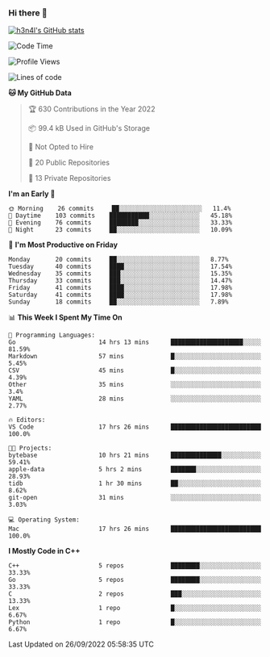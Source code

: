 ### Hi there 👋

[![h3n4l's GitHub stats](https://github-readme-stats.vercel.app/api?username=h3n4l&count_private=true&show_icons=true&theme=radical)](https://github.com/h3n4l/github-readme-stats)

<!--START_SECTION:waka-->
![Code Time](http://img.shields.io/badge/Code%20Time-697%20hrs%203%20mins-blue)

![Profile Views](http://img.shields.io/badge/Profile%20Views-8-blue)

![Lines of code](https://img.shields.io/badge/From%20Hello%20World%20I%27ve%20Written-43%20Thousand%20lines%20of%20code-blue)

**🐱 My GitHub Data** 

> 🏆 630 Contributions in the Year 2022
 > 
> 📦 99.4 kB Used in GitHub's Storage 
 > 
> 🚫 Not Opted to Hire
 > 
> 📜 20 Public Repositories 
 > 
> 🔑 13 Private Repositories  
 > 
**I'm an Early 🐤** 

```text
🌞 Morning    26 commits     ██░░░░░░░░░░░░░░░░░░░░░░░   11.4% 
🌆 Daytime    103 commits    ███████████░░░░░░░░░░░░░░   45.18% 
🌃 Evening    76 commits     ████████░░░░░░░░░░░░░░░░░   33.33% 
🌙 Night      23 commits     ██░░░░░░░░░░░░░░░░░░░░░░░   10.09%

```
📅 **I'm Most Productive on Friday** 

```text
Monday       20 commits     ██░░░░░░░░░░░░░░░░░░░░░░░   8.77% 
Tuesday      40 commits     ████░░░░░░░░░░░░░░░░░░░░░   17.54% 
Wednesday    35 commits     ███░░░░░░░░░░░░░░░░░░░░░░   15.35% 
Thursday     33 commits     ███░░░░░░░░░░░░░░░░░░░░░░   14.47% 
Friday       41 commits     ████░░░░░░░░░░░░░░░░░░░░░   17.98% 
Saturday     41 commits     ████░░░░░░░░░░░░░░░░░░░░░   17.98% 
Sunday       18 commits     ██░░░░░░░░░░░░░░░░░░░░░░░   7.89%

```


📊 **This Week I Spent My Time On** 

```text
💬 Programming Languages: 
Go                       14 hrs 13 mins      ████████████████████░░░░░   81.59% 
Markdown                 57 mins             █░░░░░░░░░░░░░░░░░░░░░░░░   5.45% 
CSV                      45 mins             █░░░░░░░░░░░░░░░░░░░░░░░░   4.39% 
Other                    35 mins             ░░░░░░░░░░░░░░░░░░░░░░░░░   3.4% 
YAML                     28 mins             ░░░░░░░░░░░░░░░░░░░░░░░░░   2.77%

🔥 Editors: 
VS Code                  17 hrs 26 mins      █████████████████████████   100.0%

🐱‍💻 Projects: 
bytebase                 10 hrs 21 mins      ██████████████░░░░░░░░░░░   59.41% 
apple-data               5 hrs 2 mins        ███████░░░░░░░░░░░░░░░░░░   28.93% 
tidb                     1 hr 30 mins        ██░░░░░░░░░░░░░░░░░░░░░░░   8.62% 
git-open                 31 mins             ░░░░░░░░░░░░░░░░░░░░░░░░░   3.03%

💻 Operating System: 
Mac                      17 hrs 26 mins      █████████████████████████   100.0%

```

**I Mostly Code in C++** 

```text
C++                      5 repos             ████████░░░░░░░░░░░░░░░░░   33.33% 
Go                       5 repos             ████████░░░░░░░░░░░░░░░░░   33.33% 
C                        2 repos             ███░░░░░░░░░░░░░░░░░░░░░░   13.33% 
Lex                      1 repo              █░░░░░░░░░░░░░░░░░░░░░░░░   6.67% 
Python                   1 repo              █░░░░░░░░░░░░░░░░░░░░░░░░   6.67%

```



 Last Updated on 26/09/2022 05:58:35 UTC
<!--END_SECTION:waka-->

